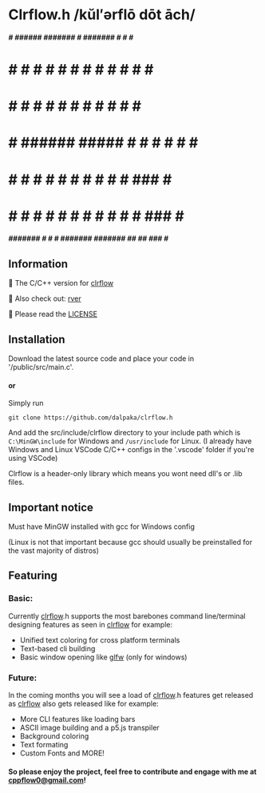 # Clrflow.h /kŭl′ərflō dōt āch/



  #####  #       ######  ####### #       ####### #     #     #     # 
 #     # #       #     # #       #       #     # #  #  #     #     # 
 #       #       #     # #       #       #     # #  #  #     #     # 
 #       #       ######  #####   #       #     # #  #  #     ####### 
 #       #       #   #   #       #       #     # #  #  # ### #     # 
 #     # #       #    #  #       #       #     # #  #  # ### #     # 
  #####  ####### #     # #       ####### #######  ## ##  ### #     # 
                                                                     




## Information
👋 The C/C++ version for [clrflow](https://github.com/rver38/clrflow)

🤝 Also check out: [rver](https://github.com/rver38)

🙏 Please read the [LICENSE](https://github.com/dalpaka/clrflow.h/blob/main/LICENSE.txt)


## Installation
Download the latest source code and place your code in '/public/src/main.c'.

#### or 

Simply run 

```
git clone https://github.com/dalpaka/clrflow.h
```

And add the src/include/clrflow directory to your include path which is ```C:\MinGW\include``` for Windows and ```/usr/include``` for Linux. (I already have Windows and Linux VSCode C/C++ configs in the '.vscode' folder if you're using VSCode)

Clrflow is a header-only library which means you wont need dll's or .lib files.

## Important notice

Must have MinGW installed with gcc for Windows config

(Linux is not that important because gcc should usually be preinstalled for the vast majority of distros)

## Featuring

### Basic:
Currently [clrflow](https://github.com/rver38/clrflow).h supports the most barebones command line/terminal designing features as seen in [clrflow](https://github.com/rver38/clrflow) for example:
- Unified text coloring for cross platform terminals
- Text-based cli building
- Basic window opening like [glfw](https://glfw.org) (only for windows)

### Future: 
In the coming months you will see a load of [clrflow](https://github.com/rver38/clrflow).h features get released as [clrflow](https://github.com/rver38/clrflow) also gets released like for example:

- More CLI features like loading bars
- ASCII image building and a p5.js transpiler
- Background coloring
- Text formating
- Custom Fonts and MORE!

#### So please enjoy the project, feel free to contribute and engage with me at cppflow0@gmail.com!




  
